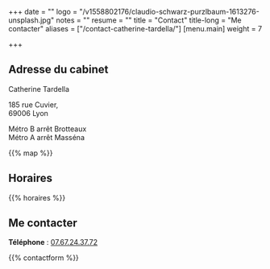 +++
date = ""
logo = "/v1558802176/claudio-schwarz-purzlbaum-1613276-unsplash.jpg"
notes = ""
resume = ""
title = "Contact"
title-long = "Me contacter"
aliases = ["/contact-catherine-tardella/"]
[menu.main]
weight = 7

+++
## Adresse du cabinet

Catherine Tardella

185 rue Cuvier,  
69006 Lyon

Métro B arrêt Brotteaux  
Métro A arrêt Masséna

{{% map %}}

## Horaires

{{% horaires %}}

## Me contacter

**Téléphone** : [07.67.24.37.72](phone:07.67.24.37.72)

{{% contactform %}}